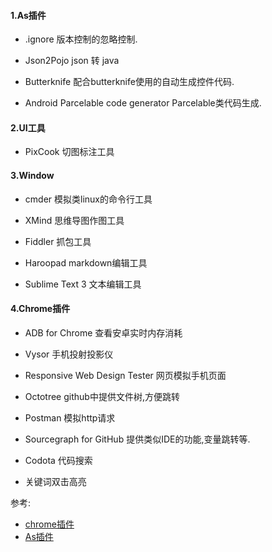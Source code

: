 #### 1.As插件

-  .ignore 版本控制的忽略控制.

-  Json2Pojo json 转 java

- Butterknife 配合butterknife使用的自动生成控件代码.

- Android Parcelable code generator   Parcelable类代码生成.


#### 2.UI工具

- PixCook 切图标注工具


#### 3.Window

-  cmder 模拟类linux的命令行工具

- XMind 思维导图作图工具

- Fiddler 抓包工具

- Haroopad markdown编辑工具

- Sublime Text 3 文本编辑工具

#### 4.Chrome插件

- ADB for Chrome 查看安卓实时内存消耗

-  Vysor 手机投射投影仪

-  Responsive Web Design Tester 网页模拟手机页面

- Octotree github中提供文件树,方便跳转

- Postman 模拟http请求

- Sourcegraph for GitHub 提供类似IDE的功能,变量跳转等.

- Codota 代码搜索

- 关键词双击高亮



参考:
-  [chrome插件](https://github.com/jiang111/chrome-plugin-recommand)
-  [As插件](https://github.com/dreamlivemeng/androidstudio-plugins)



